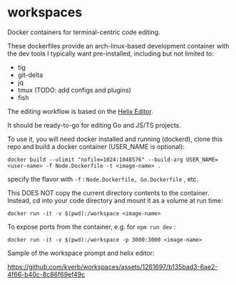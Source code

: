 # workspaces
Docker containers for terminal-centric code editing. 

These dockerfiles provide an arch-linux-based development container with the dev tools I typically want pre-installed, including but not limited to:

- tig
- git-delta
- jq
- tmux (TODO: add configs and plugins)
- fish

The editing workflow is based on the [Helix Editor](https://helix-editor.com/).

It should be ready-to-go for editing Go and JS/TS projects. 

To use it, you will need docker installed and running (dockerd), clone this repo and build a docker container (USER_NAME is optional):

```
docker build --ulimit "nofile=1024:1048576" --build-arg USER_NAME=<user-name> -f Node.Dockerfile -t <image-name> .
```

specify the flavor with `-f` : `Node.Dockerfile, Go.Dockerfile` , etc. 

This DOES NOT copy the current directory contents to the container. 
Instead, cd into your code directory and mount it as a volume at run time: 

```
docker run -it -v $(pwd):/workspace <image-name>
```

To expose ports from the container, e.g. for `npm run dev` :

```
docker run -it -v $(pwd):/workspace -p 3000:3000 <image-name>
```

Sample of the workspace prompt and helix editor:

https://github.com/kverb/workspaces/assets/1261697/b135bad3-6ae2-4f66-b40c-8c86f69ef49c



